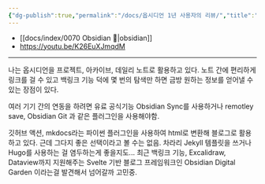 ```yaml
---
{"dg-publish":true,"permalink":"/docs/옵시디언 1년 사용자의 리뷰/","title":"옵시디언 1년 사용자의 리뷰"}
---
```


- [[docs/index/0070 Obsidian 💎\|obsidian]]
- <https://youtu.be/K26EuXJmqdM>
---
나는 옵시디언을 프로젝트, 아카이브, 데일리 노트로 활용하고 있다. 노트 간에 편리하게 링크를 걸 수 있고 백링크 기능 덕에 몇 번의 탐색만 하면 금방 원하는 정보를 얻어낼 수 있는 장점이 있다.  
  
여러 기기 간의 연동을 하려면 유료 공식기능 Obsidian Sync를 사용하거나 remotley save, Obsidian Git 과 같은 플러그인을 사용해야함.

깃허브 액션, mkdocs라는 파이썬 플러그인을 사용하여 html로 변환해 블로그로 활용하고 있다. 근데 그다지 좋은 선택이라고 볼 수는 없음. 차라리 Jekyll 템플릿을 쓰거나 Hugo를 사용하는 걸 염두하는게 좋을지도... 최근 백링크 기능, Excalidraw, Dataview까지 지원해주는 Svelte 기반 블로그 프레임워크인 Obsidian Digital Garden 이라는걸 발견해서 넘어갈까 고민중.
